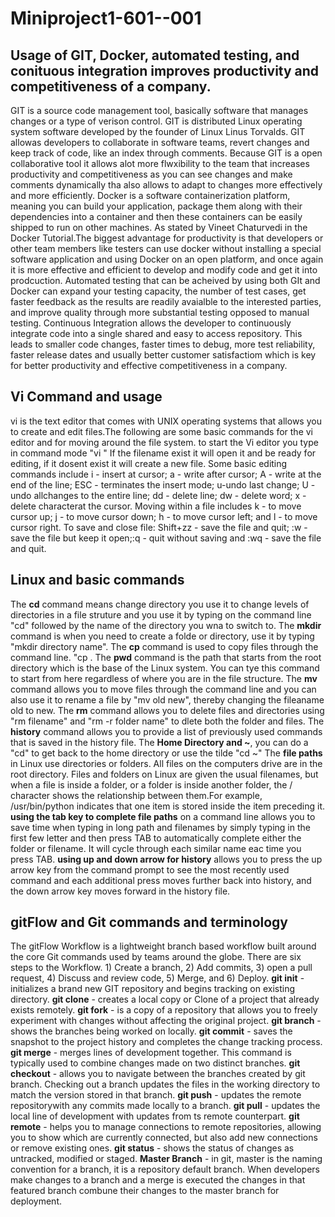 # Miniproject1-601--001
## Usage of GIT, Docker, automated testing, and conituous integration improves productivity and competitiveness of a company.
GIT is a source code management tool, basically software that manages changes or a type of verison control. GIT is distributed Linux operating system software developed by the founder of Linux Linus Torvalds. GIT allowas developers to collaborate in software teams, revert changes and keep track of code, like an index through comments. Because GIT is a open collaborative tool it allows alot more flwxibility to the team that increases productivity and competitiveness as you can see changes and make comments dynamically tha also allows to adapt to changes more effectively and more efficiently.
Docker is a software containerization platform, meaning you can build your application, package them along with their dependencies into a container and then these containers can be easily shipped to run on other machines. As stated by Vineet Chaturvedi in the Docker Tutorial.The biggest advantage for productivity is that developers or other team members like testers can use docker without installing a special software application and using Docker on an open platform, and once again it is more effective and efficient to develop and modify code and get it into prodcuction.
Automated testing that can be acheived by using both GIt and Docker can expand your testing capacity, the number of test cases, get faster feedback as the results are readily avaialble to the interested parties, and improve quality through more substantial testing opposed to manual testing.
Continuous Integration allows the developer to continuously integrate code into a single shared and easy to access repository. This leads to smaller code changes, faster times to debug, more test reliability, faster release dates and usually better customer satisfactiom which is key for better productivity and effective competitiveness in a company.
## Vi Command and usage
vi is the text editor that comes with UNIX operating systems that allows you to create and edit files.The following are some basic commands for the vi editor and for moving around the file system.
to start the Vi editor you type in command mode "vi <filename>" If the filename exist it will open it and be ready for editing, if it dosent exist it will create a new file. Some basic editing commands include i - insert at cursor; a - write after cursor; A - write at the end of the line; ESC - terminates the insert mode; u-undo last change; U - undo allchanges to the entire line; dd - delete line; dw - delete word; x - delete characterat the cursor. Moving within a file includes k - to move cursor up; j - to move cursor down; h - to move cursor left; and l - to move cursor right. To save and close file: Shift+zz - save the file and quit; :w - save the file but keep it open;:q - quit without saving and :wq - save the file and quit.
## Linux and basic commands
The **cd** command means change directory you use it to change levels of directories in a file struture and you use it by typing on the command line "cd" followed by the name of the directory you wna to switch to.
The **mkdir** command is when you need to create a folde or directory, use it by typing "mkdir directory name".
The **cp** command is used to copy files through the command line. "cp <location of the file to be copied> <where to copy>.
The **pwd** command is the path that starts from the root directory which is the base of the Linux system. You can tye this command to start from here regardless of where you are in the file structure.
The **mv** command allows you to move files through the command line and you can also use it to rename a file by "mv old new", thereby changing the fileaname old to new.
The **rm** command allows you to delete files and directories using "rm filename" and "rm -r folder name" to dlete both the folder and files.
The **history** command allows you to provide a list of previously used commands that is saved in the history file.
The **Home Directory and ~**, you can do a "cd" to get back to the home directory or use the tilde "cd ~"
The **file paths** in Linux use directories or folders. All files on the computers drive are in the root directory. Files and folders on Linux are given the usual filenames, but when a file is inside a folder, or a folder is inside another folder, the / character shows the relationship between them.For example, /usr/bin/python indicates that one item is stored inside the item preceding it.
**using the tab key to complete file paths** on a command line allows you to save time when typing in long path and filenames by simply typing in the first few letter and then press TAB to automatically complete either the folder or filename. It will cycle through each similar name eac time you press TAB.
**using up and down arrow for history** allows you to press the up arrow key from the command prompt to see the most recently used command and each additional press moves further back into history, and the down arrow key moves forward in the history file.
## gitFlow and Git commands and terminology
The gitFlow Workflow is a lightweight branch based workflow built around the core Git commands used by teams around the globe. There are six steps to the Workflow. 1) Create a branch, 2) Add commits, 3) open a pull request, 4) Discuss and review code, 5) Merge, and 6) Deploy.
**git init** - initializes a brand new GIT repository and begins tracking on existing directory.
**git clone** - creates a local copy or Clone of a project that already exists remotely. 
**git fork** - is a copy of a repository that allows you to freely experiment with changes without affecting the original project.
**git branch** - shows the branches being worked on locally.
**git commit** - saves the snapshot to the project history and completes the change tracking process.
**git merge** - merges lines of development together. This command is typically used to combine changes made on two distinct branches.
**git checkout** - allows you to navigate between the branches created by git branch. Checking out a branch updates the files in the working directory to match the version stored in that branch.
**git push** - updates the remote repositorywith any commits made locally to a branch.
**git pull** - updates the local line of development with updates from ts remote counterpart.
**git remote** - helps you to manage connections to remote repositories, allowing you to show which are currently connected, but also add new connections or remove existing ones.
**git status** - shows the status of changes as untracked, modified or staged.
**Master Branch** - in git, master is the naming convention for a branch, it is a repository default branch. When developers make changes to a branch and a merge is executed the changes in that featured branch combune their changes to the master branch for deployment.
